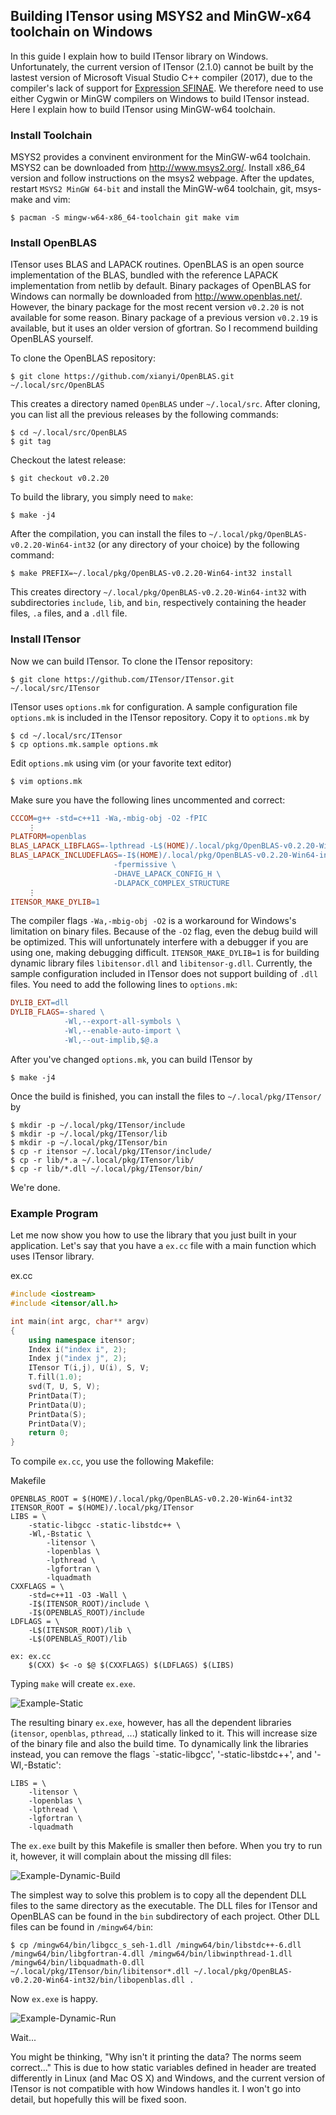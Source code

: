 ## Building ITensor using MSYS2 and MinGW-x64 toolchain on Windows

In this guide I explain how to build ITensor library on Windows. Unfortunately, the current version of ITensor (2.1.0) cannot be built by the lastest version of Microsoft Visual Studio C++ compiler (2017), due to the compiler's lack of support for [Expression SFINAE](http://en.cppreference.com/w/cpp/language/sfinae). We therefore need to use either Cygwin or MinGW compilers on Windows to build ITensor instead. Here I explain how to build ITensor using MinGW-w64 toolchain.


### Install Toolchain

MSYS2 provides a convinent environment for the MinGW-w64 toolchain. MSYS2 can be downloaded from http://www.msys2.org/. Install x86_64 version and follow instructions on the msys2 webpage. After the updates, restart `MSYS2 MinGW 64-bit` and install the MinGW-w64 toolchain, git, msys-make and vim:
```
$ pacman -S mingw-w64-x86_64-toolchain git make vim
```

### Install OpenBLAS

ITensor uses BLAS and LAPACK routines. OpenBLAS is an open source implementation of the BLAS, bundled with the reference LAPACK implementation from netlib by default. Binary packages of OpenBLAS for Windows can normally be downloaded from http://www.openblas.net/. However, the binary package for the most recent version `v0.2.20` is not available for some reason. Binary package of a previous version `v0.2.19` is available, but it uses an older version of gfortran. So I recommend building OpenBLAS yourself.

To clone the OpenBLAS repository:
```
$ git clone https://github.com/xianyi/OpenBLAS.git ~/.local/src/OpenBLAS
```
This creates a directory named `OpenBLAS` under `~/.local/src`. After cloning, you can list all the previous releases by the following commands: 
```
$ cd ~/.local/src/OpenBLAS
$ git tag
```
Checkout the latest release:
```
$ git checkout v0.2.20
```
To build the library, you simply need to `make`:
```
$ make -j4
```
After the compilation, you can install the files to `~/.local/pkg/OpenBLAS-v0.2.20-Win64-int32` (or any directory of your choice) by the following command:
```
$ make PREFIX=~/.local/pkg/OpenBLAS-v0.2.20-Win64-int32 install
```
This creates directory `~/.local/pkg/OpenBLAS-v0.2.20-Win64-int32` with subdirectories `include`, `lib`, and `bin`, respectively containing the header files, `.a` files, and a `.dll` file.

### Install ITensor

Now we can build ITensor. To clone the ITensor repository:
```
$ git clone https://github.com/ITensor/ITensor.git ~/.local/src/ITensor
```
ITensor uses `options.mk` for configuration. A sample configuration file `options.mk` is included in the ITensor repository. Copy it to `options.mk` by
```
$ cd ~/.local/src/ITensor
$ cp options.mk.sample options.mk
```
Edit `options.mk` using vim (or your favorite text editor)
```
$ vim options.mk
```
Make sure you have the following lines uncommented and correct:
```Makefile
CCCOM=g++ -std=c++11 -Wa,-mbig-obj -O2 -fPIC
    ⋮
PLATFORM=openblas
BLAS_LAPACK_LIBFLAGS=-lpthread -L$(HOME)/.local/pkg/OpenBLAS-v0.2.20-Win64-int32/lib -lopenblas
BLAS_LAPACK_INCLUDEFLAGS=-I$(HOME)/.local/pkg/OpenBLAS-v0.2.20-Win64-int32/include \
                       -fpermissive \
                       -DHAVE_LAPACK_CONFIG_H \
                       -DLAPACK_COMPLEX_STRUCTURE
    ⋮
ITENSOR_MAKE_DYLIB=1
```
The compiler flags `-Wa,-mbig-obj -O2` is a workaround for Windows's limitation on binary files. Because of the `-O2` flag, even the debug build will be optimized. This will unfortunately interfere with a debugger if you are using one, making debugging difficult. `ITENSOR_MAKE_DYLIB=1` is for building dynamic library files `libitensor.dll` and `libitensor-g.dll`. Currently, the sample configuration included in ITensor does not support building of `.dll` files. You need to add the following lines to `options.mk`:
```Makefile
DYLIB_EXT=dll
DYLIB_FLAGS=-shared \
            -Wl,--export-all-symbols \
            -Wl,--enable-auto-import \
            -Wl,--out-implib,$@.a
```

After you've changed `options.mk`, you can build ITensor by
```
$ make -j4
```
Once the build is finished, you can install the files to `~/.local/pkg/ITensor/` by
```
$ mkdir -p ~/.local/pkg/ITensor/include
$ mkdir -p ~/.local/pkg/ITensor/lib
$ mkdir -p ~/.local/pkg/ITensor/bin
$ cp -r itensor ~/.local/pkg/ITensor/include/
$ cp -r lib/*.a ~/.local/pkg/ITensor/lib/
$ cp -r lib/*.dll ~/.local/pkg/ITensor/bin/
```
We're done.


### Example Program

Let me now show you how to use the library that you just built in your application. Let's say that you have a `ex.cc` file with a main function which uses ITensor library.

ex.cc
```c++
#include <iostream>
#include <itensor/all.h>

int main(int argc, char** argv)
{
    using namespace itensor;
    Index i("index i", 2);
    Index j("index j", 2);
    ITensor T(i,j), U(i), S, V;
    T.fill(1.0);
    svd(T, U, S, V);
    PrintData(T);
    PrintData(U);
    PrintData(S);
    PrintData(V);
    return 0;
}
```

To compile `ex.cc`, you use the following Makefile:

Makefile
```make
OPENBLAS_ROOT = $(HOME)/.local/pkg/OpenBLAS-v0.2.20-Win64-int32
ITENSOR_ROOT = $(HOME)/.local/pkg/ITensor
LIBS = \
	-static-libgcc -static-libstdc++ \
	-Wl,-Bstatic \
		-litensor \
		-lopenblas \
		-lpthread \
		-lgfortran \
		-lquadmath
CXXFLAGS = \
	-std=c++11 -O3 -Wall \
	-I$(ITENSOR_ROOT)/include \
	-I$(OPENBLAS_ROOT)/include
LDFLAGS = \
	-L$(ITENSOR_ROOT)/lib \
	-L$(OPENBLAS_ROOT)/lib

ex: ex.cc
	$(CXX) $< -o $@ $(CXXFLAGS) $(LDFLAGS) $(LIBS)
```

Typing `make` will create `ex.exe`.

![Example-Static](http://kyungminlee.org/doc/howto/itensor_msys2/example_static_build_run.png)

The resulting binary `ex.exe`, however, has all the dependent libraries (`itensor`, `openblas`, `pthread`, ...) statically linked to it. This will increase size of the binary file and also the build time. To dynamically link the libraries instead, you can remove the flags `-static-libgcc', '-static-libstdc++', and '-Wl,-Bstatic':
```
LIBS = \
	-litensor \
	-lopenblas \
	-lpthread \
	-lgfortran \
	-lquadmath
```
The `ex.exe` built by this Makefile is smaller then before. When you try to run it, however, it will complain about the missing dll files:

![Example-Dynamic-Build](http://kyungminlee.org/doc/howto/itensor_msys2/example_dynamic_build.png)

The simplest way to solve this problem is to copy all the dependent DLL files to the same directory as the executable. The DLL files for ITensor and OpenBLAS can be found in the `bin` subdirectory of each project. Other DLL files can be found in `/mingw64/bin`:

```
$ cp /mingw64/bin/libgcc_s_seh-1.dll /mingw64/bin/libstdc++-6.dll /mingw64/bin/libgfortran-4.dll /mingw64/bin/libwinpthread-1.dll /mingw64/bin/libquadmath-0.dll ~/.local/pkg/ITensor/bin/libitensor*.dll ~/.local/pkg/OpenBLAS-v0.2.20-Win64-int32/bin/libopenblas.dll .
```

Now `ex.exe` is happy.

![Example-Dynamic-Run](http://kyungminlee.org/doc/howto/itensor_msys2/example_dynamic_run.png)

Wait...

You might be thinking, "Why isn't it printing the data? The norms seem correct..." This is due to how static variables defined in header are treated differently in Linux (and Mac OS X) and Windows, and the current version of ITensor is not compatible with how Windows handles it. I won't go into detail, but hopefully this will be fixed soon.
